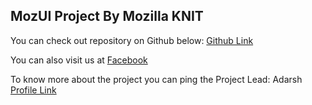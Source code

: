 ## MozUI Project By Mozilla KNIT

You can check out repository on Github below:
[Github Link](https://github.com/MozillaKNITOpenSource/MozUI)


You can also visit us at
[Facebook](https://www.facebook.com/MozillaKNIT/)


To know more about the project you can ping the Project Lead: Adarsh 
[Profile Link](https://www.facebook.com/learneradarsh)
